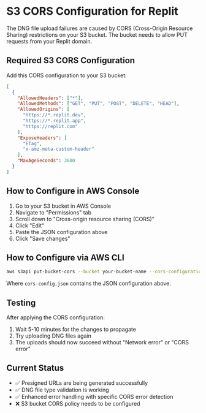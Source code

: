 # S3 CORS Configuration for Replit

The DNG file upload failures are caused by CORS (Cross-Origin Resource Sharing) restrictions on your S3 bucket. The bucket needs to allow PUT requests from your Replit domain.

## Required S3 CORS Configuration

Add this CORS configuration to your S3 bucket:

```json
[
  {
    "AllowedHeaders": ["*"],
    "AllowedMethods": ["GET", "PUT", "POST", "DELETE", "HEAD"],
    "AllowedOrigins": [
      "https://*.replit.dev",
      "https://*.replit.app",
      "https://replit.com"
    ],
    "ExposeHeaders": [
      "ETag",
      "x-amz-meta-custom-header"
    ],
    "MaxAgeSeconds": 3600
  }
]
```

## How to Configure in AWS Console

1. Go to your S3 bucket in AWS Console
2. Navigate to "Permissions" tab
3. Scroll down to "Cross-origin resource sharing (CORS)"
4. Click "Edit"
5. Paste the JSON configuration above
6. Click "Save changes"

## How to Configure via AWS CLI

```bash
aws s3api put-bucket-cors --bucket your-bucket-name --cors-configuration file://cors-config.json
```

Where `cors-config.json` contains the JSON configuration above.

## Testing

After applying the CORS configuration:
1. Wait 5-10 minutes for the changes to propagate
2. Try uploading DNG files again
3. The uploads should now succeed without "Network error" or "CORS error"

## Current Status

- ✅ Presigned URLs are being generated successfully
- ✅ DNG file type validation is working
- ✅ Enhanced error handling with specific CORS error detection
- ❌ S3 bucket CORS policy needs to be configured